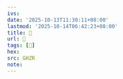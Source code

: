 ```yaml
---
ivs:
date: '2025-10-13T11:30:11+08:00'
lastmod: '2025-10-14T06:42:23+08:00'
title: 󰤲
url: 󰤲
tags: [𤯈]
hex: 
src: GHZR
note:
---
```

